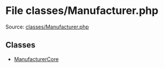 File classes/Manufacturer.php
=========

Source: [classes/Manufacturer.php](https://github.com/PrestaShop/PrestaShop/blob/1.5.0.1/classes/Manufacturer.php)


Classes
-------

* [ManufacturerCore](class.ManufacturerCore.md)

